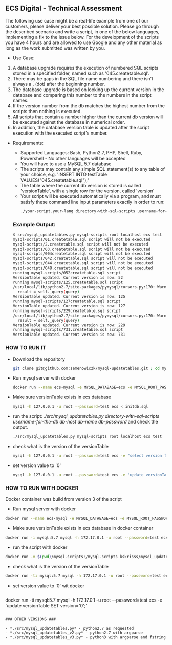 ## ECS Digital - Technical Assessment ##

The following use case might be a real-life example from one of our customers, please deliver your best possible solution. Please go through the described scenario and write a script, in one of the below languages, implementing a fix to the issue below. For the development of the scripts you have 4 hours and are allowed to use Google and any other material as long as the work submitted was written by you.

- Use Case:

1. A database upgrade requires the execution of numbered SQL scripts stored in a specified folder, named such as '045.createtable.sql'.
2. There may be gaps in the SQL file name numbering and there isn't always a . (dot) after the beginning number.
3. The database upgrade is based on looking up the current version in the database and comparing this number to the numbers in the script names.
4. If the version number from the db matches the highest number from the scripts then nothing is executed.
5. All scripts that contain a number higher than the current db version will be executed against the database in numerical order.
6. In addition, the database version table is updated after the script execution with the executed script's number.

- Requirements:
  - Supported Languages: Bash, Python2.7, PHP, Shell, Ruby, Powershell - No other languages will be accepted
  - You will have to use a MySQL 5.7 database
  - The scripts may contain any simple SQL statement(s) to any table of your choice, e.g. 'INSERT INTO testTable VALUES("045.createtable.sql");'
  - The table where the current db version is stored is called 'versionTable', with a single row for the version, called 'version'
  - Your script will be executed automatically via a program, and must satisfy these command line input parameters exactly in order to run:
    ```bash
    ./your-script.your-lang directory-with-sql-scripts username-for-the-db db-host db-name db-password
    ```

  ### Example Output: ###
  ```bash
  $ src/mysql_updatetables.py mysql-scripts root localhost ecs test
  mysql-scripts/01.createtable.sql script will not be executed
  mysql-scripts/2.createtable.sql script will not be executed
  mysql-scripts/03.createtable.sql script will not be executed
  mysql-scripts/004createtable.sql script will not be executed
  mysql-scripts/042.createtable.sql script will not be executed
  mysql-scripts/044.createtable.sql script will not be executed
  mysql-scripts/048.createtable.sql script will not be executed
  running mysql-scripts/052createtable.sql script
  VersionTable updated. Current version is now: 52
  running mysql-scripts/125.createtable.sql script
  /usr/local/lib/python2.7/site-packages/pymysql/cursors.py:170: Warning: (1007, "Can't create database 'myschema'; database exists")
    result = self._query(query)
  VersionTable updated. Current version is now: 125
  running mysql-scripts/127createtable.sql script
  VersionTable updated. Current version is now: 127
  running mysql-scripts/229createtable.sql script
  /usr/local/lib/python2.7/site-packages/pymysql/cursors.py:170: Warning: (1007, "Can't create database 'myschema2'; database exists")
    result = self._query(query)
  VersionTable updated. Current version is now: 229
  running mysql-scripts/731.createtable.sql script
  VersionTable updated. Current version is now: 731
  ```

### HOW TO RUN IT ###
* Download the repository
  ```bash
  git clone git@github.com:semenowiczk/mysql-updatetables.git ; cd mysql-updatetables
  ```
* Run mysql server with docker
  ```bash
  docker run --name ecs-mysql -e MYSQL_DATABASE=ecs -e MYSQL_ROOT_PASSWORD=test -p 3306:3306 mysql:5.7
  ```
* Make sure versionTable exists in ecs database
  ```bash
  mysql -h 127.0.0.1 -u root --password=test ecs < initdb.sql
  ```
* run the script: *./src/mysql_updatetables.py directory-with-sql-scripts username-for-the-db db-host db-name db-password* and check the output.
  ```bash
  ./src/mysql_updatetables.py mysql-scripts root localhost ecs test
  ```
* check what is the version of the versionTable
  ```bash
  mysql -h 127.0.0.1 -u root --password=test ecs -e "select version from versionTable;"
  ```
* set version value to '0'
  ```bash
  mysql -h 127.0.0.1 -u root --password=test ecs -e 'update versionTable SET version='0';'
  ```

### HOW TO RUN WITH DOCKER ###
Docker container was build from version 3 of the script

* Run mysql server with docker
```bash
docker run --name ecs-mysql -e MYSQL_DATABASE=ecs -e MYSQL_ROOT_PASSWORD=test -p 3306:3306 mysql:5.7
```
* Make sure versionTable exists in ecs database in docker container
```bash
docker run -i mysql:5.7 mysql -h 172.17.0.1 -u root --password=test ecs < initdb.sql
```
* run the script with docker
```bash
docker run -v $(pwd)/mysql-scripts:/mysql-scripts kskrisss/mysql_updatetables -f /mysql-scripts -u root --host 172.17.0.1 -p test -d ecs
```
* check what is the version of the versionTable
```bash
docker run -ti mysql:5.7 mysql -h 172.17.0.1 -u root --password=test ecs -e "select version from versionTable;"
```
* set version value to '0' wit docker
  ```bash
docker run -ti mysql:5.7 mysql -h 172.17.0.1 -u root --password=test ecs -e 'update versionTable SET version='0';'
  ```

### OTHER VERSIONS ###

- *./src/mysql_updatetables.py* - python2.7 as requested
- *./src/mysql_updatetables_v2.py* - python2.7 with argparse
- *./src/mysql_updatetables_v3.py* - python3 with argparse and fstring



